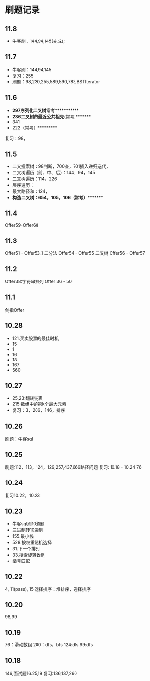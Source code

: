 # 刷题记录 
## 11.8
- 牛客刷：144,94,145(完成);

## 11.7
- 牛客刷：144,94,145
- 复习：255
- 刷题：98,230,255,589,590,783,BSTIterator

## 11.6
- **297序列化二叉树**常考***********
- **236二叉树的最近公共祖先**(常考)*******
- 341
- 222（常考）*********

复习：98，

## 11.5
- 二叉搜索树：98判断，700查，701插入递归迭代，
- 二叉树遍历（前、中、后）：144，94，145
- 二叉树遍历：114，226
- 层序遍历：
- 最大路径和：124，
- **构造二叉树：654，105，106（常考）*********

## 11.4
Offer59-Offer68 

## 11.3
Offer51 - Offer53_1 二分法
Offer54 - Offer55 二叉树
Offer56 - Offer57

## 11.2
Offer38:字符串排列
Offer 36 - 50
## 11.1
剑指Offer
 
## 10.28
- 121.买卖股票的最佳时机
- 15
- 1
- 16
- 18
- 167
- 560


## 10.27
- 25,23:翻转链表
- 215:数组中的第k个最大元素
- 复习：3，206，146，排序

## 10.26
刷题：牛客sql

## 10.25
刷题:112，113，124，129,257,437,666路径问题
复习: 10.18 - 10.24
76

## 10.24
复习10.22，10.23

## 10.23
- 牛客sql刷10道题
- 三进制转10进制
- 155.最小栈
- 528.按权重随机选择
- 31.下一个排列
- 33.搜索旋转数组
- 括号匹配

## 10.22
4,
11(pass),
15
选择排序：堆排序，选择排序

## 10.20
98,99
## 10.19
76：滑动数组
200：dfs，bfs
124:dfs
99:dfs
## 10.18
146,面试题16.25,19
复习:136,137,260